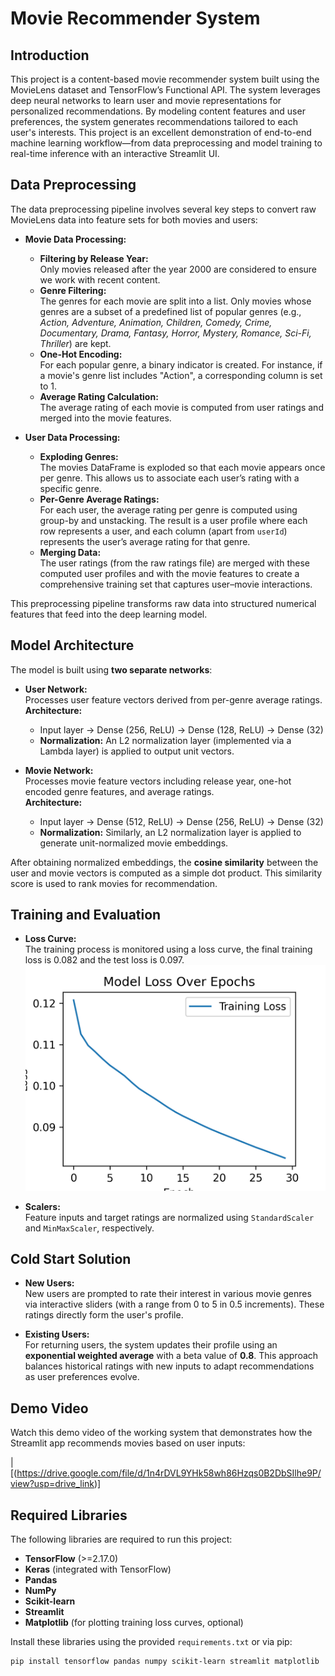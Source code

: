 # Movie Recommender System

## Introduction

This project is a content-based movie recommender system built using the MovieLens dataset and TensorFlow’s Functional API. The system leverages deep neural networks to learn user and movie representations for personalized recommendations. By modeling content features and user preferences, the system generates recommendations tailored to each user's interests. This project is an excellent demonstration of end-to-end machine learning workflow—from data preprocessing and model training to real-time inference with an interactive Streamlit UI.

## Data Preprocessing

The data preprocessing pipeline involves several key steps to convert raw MovieLens data into feature sets for both movies and users:

- **Movie Data Processing:**
  - **Filtering by Release Year:**  
    Only movies released after the year 2000 are considered to ensure we work with recent content.
  - **Genre Filtering:**  
    The genres for each movie are split into a list. Only movies whose genres are a subset of a predefined list of popular genres (e.g., *Action, Adventure, Animation, Children, Comedy, Crime, Documentary, Drama, Fantasy, Horror, Mystery, Romance, Sci-Fi, Thriller*) are kept.
  - **One-Hot Encoding:**  
    For each popular genre, a binary indicator is created. For instance, if a movie's genre list includes "Action", a corresponding column is set to 1.
  - **Average Rating Calculation:**  
    The average rating of each movie is computed from user ratings and merged into the movie features.
    
- **User Data Processing:**
  - **Exploding Genres:**  
    The movies DataFrame is exploded so that each movie appears once per genre. This allows us to associate each user’s rating with a specific genre.
  - **Per-Genre Average Ratings:**  
    For each user, the average rating per genre is computed using group-by and unstacking. The result is a user profile where each row represents a user, and each column (apart from `userId`) represents the user’s average rating for that genre.
  - **Merging Data:**  
    The user ratings (from the raw ratings file) are merged with these computed user profiles and with the movie features to create a comprehensive training set that captures user–movie interactions.

This preprocessing pipeline transforms raw data into structured numerical features that feed into the deep learning model.

## Model Architecture

The model is built using **two separate networks**:

- **User Network:**  
  Processes user feature vectors derived from per-genre average ratings.  
  **Architecture:**  
  - Input layer → Dense (256, ReLU) → Dense (128, ReLU) → Dense (32)  
  - **Normalization:** An L2 normalization layer (implemented via a Lambda layer) is applied to output unit vectors.

- **Movie Network:**  
  Processes movie feature vectors including release year, one-hot encoded genre features, and average ratings.  
  **Architecture:**  
  - Input layer → Dense (512, ReLU) → Dense (256, ReLU) → Dense (32)  
  - **Normalization:** Similarly, an L2 normalization layer is applied to generate unit-normalized movie embeddings.

After obtaining normalized embeddings, the **cosine similarity** between the user and movie vectors is computed as a simple dot product. This similarity score is used to rank movies for recommendation.

## Training and Evaluation

- **Loss Curve:**  
  The training process is monitored using a loss curve, the final training loss is 0.082 and the test loss is 0.097. 
  <img src="output/loss.png" alt="Training Loss Curve" width="600"/>

- **Scalers:**  
  Feature inputs and target ratings are normalized using `StandardScaler` and `MinMaxScaler`, respectively.

## Cold Start Solution

- **New Users:**  
  New users are prompted to rate their interest in various movie genres via interactive sliders (with a range from 0 to 5 in 0.5 increments). These ratings directly form the user's profile.
  
- **Existing Users:**  
  For returning users, the system updates their profile using an **exponential weighted average** with a beta value of **0.8**. This approach balances historical ratings with new inputs to adapt recommendations as user preferences evolve.

## Demo Video

Watch this demo video of the working system that demonstrates how the Streamlit app recommends movies based on user inputs:

|[(https://drive.google.com/file/d/1n4rDVL9YHk58wh86Hzqs0B2DbSIlhe9P/view?usp=drive_link)]


## Required Libraries

The following libraries are required to run this project:

- **TensorFlow** (>=2.17.0)
- **Keras** (integrated with TensorFlow)
- **Pandas**
- **NumPy**
- **Scikit-learn**
- **Streamlit**
- **Matplotlib** (for plotting training loss curves, optional)

Install these libraries using the provided `requirements.txt` or via pip:

```bash
pip install tensorflow pandas numpy scikit-learn streamlit matplotlib
